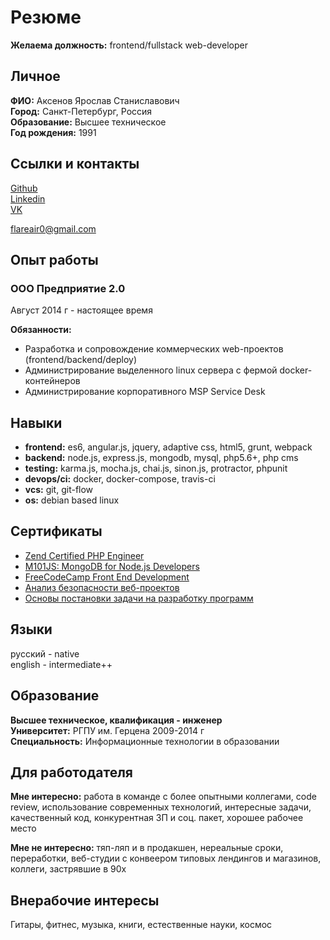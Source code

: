 # Резюме

**Желаема должность:** frontend/fullstack web-developer

## Личное

**ФИО:** Аксенов Ярослав Станиславович  
**Город:** Санкт-Петербург, Россия  
**Образование:** Высшее техническое  
**Год рождения:** 1991

## Ссылки и контакты

[Github](https://github.com/flareair/)  
[Linkedin](https://www.linkedin.com/in/axenov-yaroslav-65165075)  
[VK](https://vk.com/yarapryanik)  

flareair0@gmail.com  

## Опыт работы

### ООО Предприятие 2.0  
Август 2014 г - настоящее время  

**Обязанности:**

- Разработка и сопровождение коммерческих web-проектов (frontend/backend/deploy)
- Администрирование выделенного linux сервера с фермой docker-контейнеров
- Администрирование корпоративного MSP Service Desk

## Навыки

- **frontend:** es6, angular.js, jquery, adaptive css, html5, grunt, webpack  
- **backend:** node.js, express.js, mongodb, mysql, php5.6+, php cms  
- **testing:** karma.js, mocha.js, chai.js, sinon.js, protractor, phpunit  
- **devops/ci:** docker, docker-compose, travis-ci  
- **vcs:** git, git-flow  
- **os:** debian based linux  

## Cертификаты

- [Zend Certified PHP Engineer](http://www.zend.com/en/yellow-pages/ZEND027838)
- [M101JS: MongoDB for Node.js Developers](https://university.mongodb.com/course_completion/11c8fba976934623b8c599c494b3e84f)
- [FreeCodeCamp Front End Development](https://www.freecodecamp.com/flareair/front-end-certification)
- [Анализ безопасности веб-проектов](https://stepic.org/certificate/edae0f0025b033b43308a6ac45b7ebeb0f0eb8e8.pdf)
- [Основы постановки задачи на разработку программ](https://stepic.org/certificate/8fbb4bffc8414dbe4abfabfae282b54e058fd0dc.pdf)


## Языки

русский - native  
english - intermediate++  

## Образование

**Высшее техническое, квалификация - инженер**  
**Университет:** РГПУ им. Герцена 2009-2014 г  
**Специальность:** Информационные технологии в образовании  

## Для работодателя

**Мне интересно:** работа в команде с более опытными коллегами, code review, использование современных технологий, интересные задачи, качественный код, конкурентная ЗП и соц. пакет, хорошее рабочее место  

**Мне не интересно:** тяп-ляп и в продакшен, нереальные сроки, переработки, веб-студии с конвеером типовых лендингов и магазинов, коллеги, застрявшие в 90х  

## Внерабочие интересы

Гитары, фитнес, музыка, книги, естественные науки, космос
